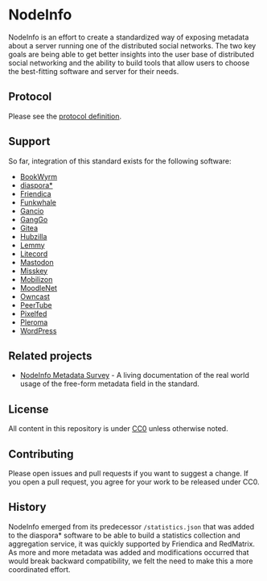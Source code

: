 # NodeInfo

NodeInfo is an effort to create a standardized way of exposing metadata
about a server running one of the distributed social networks. The two key
goals are being able to get better insights into the user base of distributed
social networking and the ability to build tools that allow users to choose
the best-fitting software and server for their needs.


## Protocol

Please see the [protocol definition](PROTOCOL.md).

## Support

So far, integration of this standard exists for the following software:

* [BookWyrm](https://joinbookwyrm.com)
* [diaspora*](https://diasporafoundation.org)
* [Friendica](https://friendi.ca)
* [Funkwhale](https://funkwhale.audio)
* [Gancio](https://gancio.org)
* [GangGo](https://ganggo.github.io)
* [Gitea](https://gitea.io)
* [Hubzilla](https://hubzilla.org)
* [Lemmy](https://join-lemmy.org)
* [Litecord](https://gitlab.com/litecord/litecord)
* [Mastodon](https://joinmastodon.org)
* [Misskey](https://misskey-hub.net)
* [Mobilizon](https://joinmobilizon.org)
* [MoodleNet](https://moodle.net)
* [Owncast](https://owncast.online)
* [PeerTube](https://joinpeertube.org)
* [Pixelfed](https://pixelfed.org)
* [Pleroma](https://pleroma.social)
* [WordPress](https://wordpress.org/plugins/nodeinfo/)

## Related projects

* [NodeInfo Metadata Survey](https://codeberg.org/thefederationinfo/nodeinfo_metadata_survey) - A living documentation of the real world usage of the free-form metadata field in the standard.

## License

All content in this repository is under [CC0](http://creativecommons.org/publicdomain/zero/1.0/) unless otherwise noted.

## Contributing

Please open issues and pull requests if you want to suggest a change.
If you open a pull request, you agree for your work to be released under
CC0.

## History

NodeInfo emerged from its predecessor `/statistics.json` that was added
to the diaspora* software to be able to build a statistics collection and
aggregation service, it was quickly supported by Friendica and RedMatrix.
As more and more metadata was added and modifications occurred that would
break backward compatibility, we felt the need to make this a more coordinated
effort.
